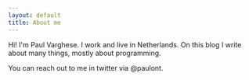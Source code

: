 ```yaml
---
layout: default
title: About me
---
```


Hi! I'm Paul Varghese. I work and live in Netherlands. On this blog I write about many things, mostly about programming.

You can reach out to me in twitter via @paulont.
